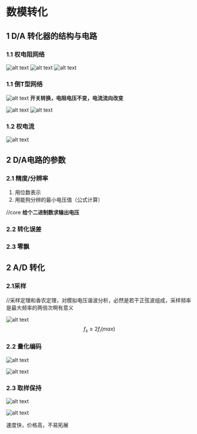 # 数模转化

## 1 D/A 转化器的结构与电路

### 1.1 权电阻网络

![alt text](image.png)
![alt text](image-2.png)
![alt text](image-1.png)

### 1.1 倒T型网络

![alt text](image-3.png)
**开关转换，电阻电压不变，电流流向改变**

![alt text](image-4.png)
![alt text](image-5.png)

### 1.2 权电流

![alt text](image-6.png)

## 2 D/A电路的参数

### 2.1 精度/分辨率

1. 用位数表示
2. 用能狗分辨的最小电压值（公式计算）

//core
**给个二进制数求输出电压**

### 2.2 转化误差

### 2.3 零飘


## 2 A/D 转化

### 2.1采样

//采样定理和香农定理，对模拟电压谐波分析，必然是若干正弦波组成，采样频率是最大频率的两倍次啊有意义

![alt text](image-7.png)
$$ f_{s}\geq2f_{i}(max) $$

### 2.2 量化编码

![alt text](image-8.png)

![alt text](image-9.png)

### 2.3 取样保持

![alt text](image-10.png)

![alt text](image-11.png)

速度快，价格高，不易拓展